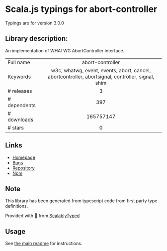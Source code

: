 
# Scala.js typings for abort-controller

Typings are for version 3.0.0

## Library description:
An implementation of WHATWG AbortController interface.

|                    |                 |
| ------------------ | :-------------: |
| Full name          | abort-controller |
| Keywords           | w3c, whatwg, event, events, abort, cancel, abortcontroller, abortsignal, controller, signal, shim |
| # releases         | 3 |
| # dependents       | 397 |
| # downloads        | 165757147 |
| # stars            | 0 |

## Links
- [Homepage](https://github.com/mysticatea/abort-controller#readme)
- [Bugs](https://github.com/mysticatea/abort-controller/issues)
- [Repository](https://github.com/mysticatea/abort-controller)
- [Npm](https://www.npmjs.com/package/abort-controller)
    


## Note
This library has been generated from typescript code from first party type definitions.

Provided with :purple_heart: from [ScalablyTyped](https://github.com/oyvindberg/ScalablyTyped)

## Usage
See [the main readme](../../readme.md) for instructions.


